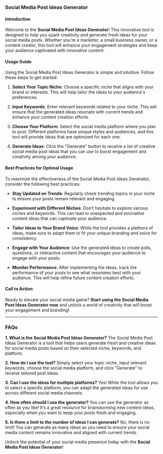 ### Social Media Post Ideas Generator

#### Introduction
Welcome to the **Social Media Post Ideas Generator**! This innovative tool is designed to help you spark creativity and generate fresh ideas for your social media posts. Whether you're a marketer, a small business owner, or a content creator, this tool will enhance your engagement strategies and keep your audience captivated with innovative content. 

#### Usage Guide
Using the Social Media Post Ideas Generator is simple and intuitive. Follow these steps to get started:

1. **Select Your Topic Niche**: Choose a specific niche that aligns with your brand or interests. This will help tailor the ideas to your audience's preferences.
   
2. **Input Keywords**: Enter relevant keywords related to your niche. This will ensure that the generated ideas resonate with current trends and enhance your content creation efforts.

3. **Choose Your Platform**: Select the social media platform where you plan to post. Different platforms have unique styles and audiences, and this tool will provide ideas that are optimized for each one.

4. **Generate Ideas**: Click the "Generate" button to receive a list of creative social media post ideas that you can use to boost engagement and creativity among your audience.

#### Best Practices for Optimal Usage
To maximize the effectiveness of the Social Media Post Ideas Generator, consider the following best practices:

- **Stay Updated on Trends**: Regularly check trending topics in your niche to ensure your posts remain relevant and engaging.
  
- **Experiment with Different Niches**: Don’t hesitate to explore various niches and keywords. This can lead to unexpected and innovative content ideas that can captivate your audience.

- **Tailor Ideas to Your Brand Voice**: While the tool provides a plethora of ideas, make sure to adapt them to fit your unique branding and voice for consistency.

- **Engage with Your Audience**: Use the generated ideas to create polls, questions, or interactive content that encourages your audience to engage with your posts.

- **Monitor Performance**: After implementing the ideas, track the performance of your posts to see what resonates best with your audience. This will help refine future content creation efforts.

#### Call to Action
Ready to elevate your social media game? **Start using the Social Media Post Ideas Generator now** and unlock a world of creativity that will boost your engagement and branding!

---

### FAQs

**1. What is the Social Media Post Ideas Generator?**
The Social Media Post Ideas Generator is a tool that helps users generate fresh and creative ideas for social media posts based on their selected niche, keywords, and platform.

**2. How do I use the tool?**
Simply select your topic niche, input relevant keywords, choose the social media platform, and click "Generate" to receive tailored post ideas.

**3. Can I use the ideas for multiple platforms?**
Yes! While the tool allows you to select a specific platform, you can adapt the generated ideas for use across different social media channels.

**4. How often should I use the generator?**
You can use the generator as often as you like! It’s a great resource for brainstorming new content ideas, especially when you want to keep your posts fresh and engaging.

**5. Is there a limit to the number of ideas I can generate?**
No, there is no limit! You can generate as many ideas as you need to ensure your social media content remains innovative and aligned with current trends.

Unlock the potential of your social media presence today with the **Social Media Post Ideas Generator**!